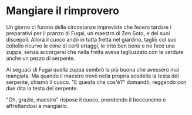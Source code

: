 # Mangiare il rimprovero

Un giorno ci furono delle circostanze impreviste che fecero tardare i preparativi per il pranzo di Fugai, un maestro di Zen Soto, e dei suoi discepoli. Allora il cuoco andò in tutta fretta nel giardino, tagliò col suo coltello ricurvo le cime di certi ortaggi, le tritò ben bene e ne fece una zuppa, senza accorgersi che nella fretta aveva tagliuzzato con le verdure anche un pezzo di serpente.

Ai seguaci di Fugai quella zuppa sembrò la più buona che avessero mai mangiata. Ma quando il maestro trovò nella propria scodella la testa del serpente, chiamò il cuoco. "E questa che cos'è?" domandò, reggendo con due dita la testa del serpente.

"Oh, grazie, maestro" rispose il cuoco, prendendo il bocconcino e affrettandosi a mangiarlo.